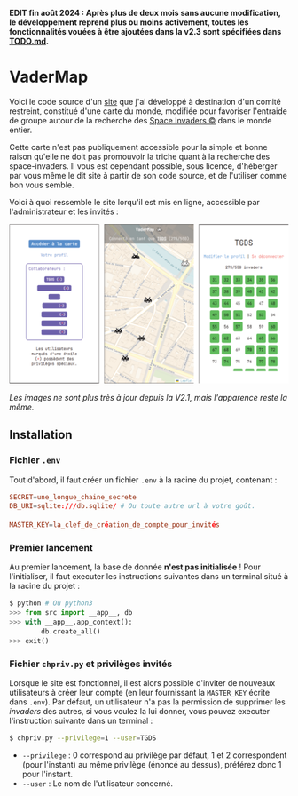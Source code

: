 **EDIT fin août 2024 : Après plus de deux mois sans aucune modification, le développement reprend plus ou moins activement, toutes les fonctionnalités vouées à être ajoutées dans la v2.3 sont spécifiées dans [TODO.md](./TODO.md).**

# VaderMap

Voici le code source d'un [site](https://vadermap.gabrieldahan.me/) que j'ai développé à destination d'un comité restreint, constitué d'une carte du monde, modifiée pour favoriser l'entraide de groupe autour de la recherche des [Space Invaders &copy;](https://www.space-invaders.com/world/) dans le monde entier. 

Cette carte n'est pas publiquement accessible pour la simple et bonne raison qu'elle ne doit pas promouvoir la triche quant à la recherche des space-invaders. Il vous est cependant possible, sous licence, d'héberger par vous même le dit site à partir de son code source, et de l'utiliser comme bon vous semble.

Voici à quoi ressemble le site lorqu'il est mis en ligne, accessible par l'administrateur et les invités :

![](site.png)

*Les images ne sont plus très à jour depuis la V2.1, mais l'apparence reste la même.*

## Installation

### Fichier `.env`

Tout d'abord, il faut créer un fichier `.env` à la racine du projet, contenant :

```conf
SECRET=une_longue_chaine_secrete
DB_URI=sqlite:///db.sqlite/ # Ou toute autre url à votre goût.

MASTER_KEY=la_clef_de_création_de_compte_pour_invités
```

### Premier lancement

Au premier lancement, la base de donnée __n'est pas initialisée__ ! Pour l'initialiser, il faut executer les instructions suivantes dans un terminal situé à la racine du projet :
```python
$ python # Ou python3
>>> from src import __app__, db
>>> with __app__.app_context():
        db.create_all()
>>> exit()
```

### Fichier `chpriv.py` et privilèges invités

Lorsque le site est fonctionnel, il est alors possible d'inviter de nouveaux utilisateurs à créer leur compte (en leur fournissant la `MASTER_KEY` écrite dans `.env`). Par défaut, un utilisateur n'a pas la permission de supprimer les *invaders* des autres, si vous voulez la lui donner, vous pouvez executer l'instruction suivante dans un terminal :
```bash
$ chpriv.py --privilege=1 --user=TGDS
```

- `--privilege` : 0 correspond au privilège par défaut, 1 et 2 correspondent (pour l'instant) au même privilège (énoncé au dessus), préférez donc 1 pour l'instant.
- `--user` : Le nom de l'utilisateur concerné.